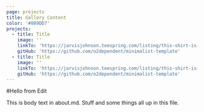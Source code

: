 ```yaml
---
page: projects
title: Gallery Content
color: '#889DD7'
projects:
  - title: Title
    image: ''
    linkTo: 'https://jarvisjohnson.teespring.com/listing/this-shirt-is-trying-its-best?product=227'
    gitHub: 'https://github.com/o2dependent/minimalist-template'
  - title: Title
    image: ''
    linkTo: 'https://jarvisjohnson.teespring.com/listing/this-shirt-is-trying-its-best?product=227'
    gitHub: 'https://github.com/o2dependent/minimalist-template'
---
```


#Hello from Edit

This is body text in about.md. Stuff and some things all up in this file.
